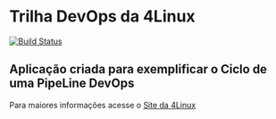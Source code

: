 # Trilha DevOps da 4Linux

<!-- Altere a Flag abaixo com sua URL do Travis -->
[![Build Status](https://travis-ci.com/VictorDntas25/DevOpsLab-HelloWorld.svg?branch=master)](https://travis-ci.com/VictorDntas25/DevOpsLab-HelloWorld)

## Aplicação criada para exemplificar o Ciclo de uma PipeLine DevOps


Para maiores informações acesse o [Site da 4Linux](https://www.4linux.com.br/cursos/devops)
